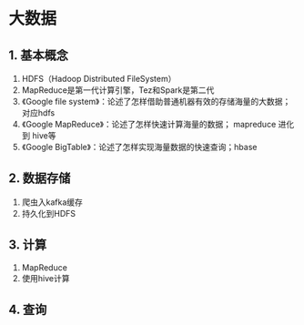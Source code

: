 # 大数据

## 1. 基本概念

1. HDFS（Hadoop Distributed FileSystem）
2. MapReduce是第一代计算引擎，Tez和Spark是第二代
3. 《Google file system》：论述了怎样借助普通机器有效的存储海量的大数据； 对应hdfs
4. 《Google MapReduce》：论述了怎样快速计算海量的数据； mapreduce 进化到 hive等
5. 《Google BigTable》：论述了怎样实现海量数据的快速查询；hbase

## 2. 数据存储

1. 爬虫入kafka缓存
2. 持久化到HDFS

## 3. 计算

1. MapReduce
2. 使用hive计算

## 4. 查询
